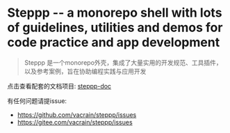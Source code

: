 # Steppp -- a monorepo shell with lots of guidelines, utilities and demos for code practice and app development

> Steppp 是一个monorepo外壳，集成了大量实用的开发规范、工具插件，以及参考案例，旨在协助编程实践与应用开发

点击查看配套的文档项目: [steppp-doc](https://gitee.com/vacrain/steppp-doc)

有任何问题请提issue:

- https://github.com/vacrain/steppp/issues
- https://gitee.com/vacrain/steppp/issues
